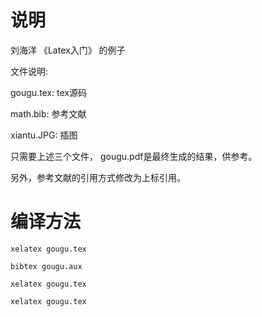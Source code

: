 # 说明

 刘海洋  《Latex入门》 的例子

文件说明:

gougu.tex:  tex源码

math.bib:  参考文献

xiantu.JPG: 插图

只需要上述三个文件， gougu.pdf是最终生成的结果，供参考。

另外，参考文献的引用方式修改为上标引用。


 # 编译方法

 ```
xelatex gougu.tex

bibtex gougu.aux

xelatex gougu.tex

xelatex gougu.tex
 ```

